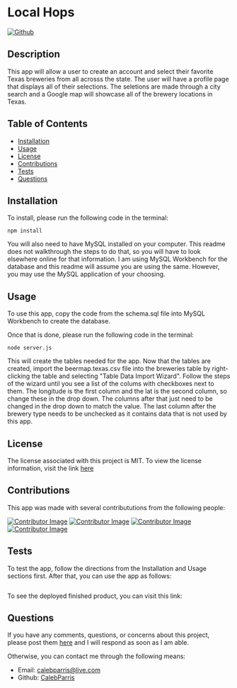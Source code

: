 # Local Hops

   [![Github](https://img.shields.io/badge/License-MIT-brightgreen)](#License)

   ## Description
   This app will allow a user to create an account and select their favorite Texas breweries from all acrosss the state. The user will have a profile page that displays all of their selections. The seletions are made through a city search and a Google map will showcase all of the brewery locations in Texas.

   ## Table of Contents
   * [Installation](#Installation)
   * [Usage](#Usage)
   * [License](#License)
   * [Contributions](#Contributions)
   * [Tests](#Tests)
   * [Questions](#Questions)
   
   ## Installation
   To install, please run the following code in the terminal:

   ```
   npm install
   ```

   You will also need to have MySQL installed on your computer. This readme does not walkthrough the steps to do that, so you will have to look elsewhere online for that information. I am using MySQL Workbench for the database and this readme will assume you are using the same. However, you may use the MySQL application of your choosing.

   ## Usage
   To use this app, copy the code from the schema.sql file into MySQL Workbench to create the database.
   
   Once that is done, please run the following code in the terminal:

   ```
   node server.js
   ```

   This will create the tables needed for the app. Now that the tables are created, import the beermap.texas.csv file into the breweries table by right-clicking the table and selecting "Table Data Import Wizard". Follow the steps of the wizard until you see a list of the colums with checkboxes next to them. The longitude is the first column and the lat is the second column, so change these in the drop down. The columns after that just need to be changed in the drop down to match the value. The last column after the brewery type needs to be unchecked as it contains data that is not used by this app.

   ## License
   The license associated with this project is MIT.
   To view the license information, visit the link [here](https://github.com/CalebParris/Local-Hops/blob/master/LICENSE)

   ## Contributions
   This app was made with several contribututions from the following people:

   [![Contributor Image](https://github.com/CalebParris.png?size=75)](https://github.com/CalebParris)
   [![Contributor Image](https://github.com/rubenfiv.png?size=75)](https://github.com/rubenfiv)
   [![Contributor Image](https://github.com/guillenjoshua.png?size=75)](https://github.com/guillenjoshua)
   [![Contributor Image](https://github.com/sahibamj.png?size=75)](https://github.com/sahibamj)

   ## Tests
   To test the app, follow the directions from the Installation and Usage sections first. After that, you can use the app as follows:

   ![]()

   To see the deployed finished product, you can visit this link:
   
   []()

   ## Questions
   If you have any comments, questions, or concerns about this project, please post them [here](https://github.com/CalebParris/Local-Hops/issues) and I will respond as soon as I am able.

   Otherwise, you can contact me through the following means:
   * Email: calebparris@live.com
   * Github: [CalebParris](https://github.com/CalebParris)
    
